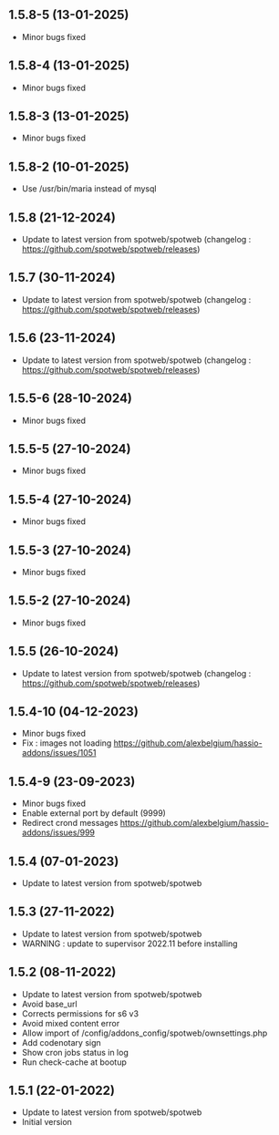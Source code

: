## 1.5.8-5 (13-01-2025)
- Minor bugs fixed
## 1.5.8-4 (13-01-2025)
- Minor bugs fixed
## 1.5.8-3 (13-01-2025)
- Minor bugs fixed
## 1.5.8-2 (10-01-2025)
- Use /usr/bin/maria instead of mysql

## 1.5.8 (21-12-2024)
- Update to latest version from spotweb/spotweb (changelog : https://github.com/spotweb/spotweb/releases)

## 1.5.7 (30-11-2024)
- Update to latest version from spotweb/spotweb (changelog : https://github.com/spotweb/spotweb/releases)

## 1.5.6 (23-11-2024)
- Update to latest version from spotweb/spotweb (changelog : https://github.com/spotweb/spotweb/releases)
## 1.5.5-6 (28-10-2024)
- Minor bugs fixed
## 1.5.5-5 (27-10-2024)
- Minor bugs fixed
## 1.5.5-4 (27-10-2024)
- Minor bugs fixed
## 1.5.5-3 (27-10-2024)
- Minor bugs fixed
## 1.5.5-2 (27-10-2024)
- Minor bugs fixed

## 1.5.5 (26-10-2024)
- Update to latest version from spotweb/spotweb (changelog : https://github.com/spotweb/spotweb/releases)

## 1.5.4-10 (04-12-2023)

- Minor bugs fixed
- Fix : images not loading https://github.com/alexbelgium/hassio-addons/issues/1051

## 1.5.4-9 (23-09-2023)

- Minor bugs fixed
- Enable external port by default (9999)
- Redirect crond messages https://github.com/alexbelgium/hassio-addons/issues/999

## 1.5.4 (07-01-2023)

- Update to latest version from spotweb/spotweb

## 1.5.3 (27-11-2022)

- Update to latest version from spotweb/spotweb
- WARNING : update to supervisor 2022.11 before installing

## 1.5.2 (08-11-2022)

- Update to latest version from spotweb/spotweb
- Avoid base_url
- Corrects permissions for s6 v3
- Avoid mixed content error
- Allow import of /config/addons_config/spotweb/ownsettings.php
- Add codenotary sign
- Show cron jobs status in log
- Run check-cache at bootup

## 1.5.1 (22-01-2022)

- Update to latest version from spotweb/spotweb
- Initial version
